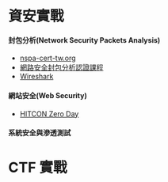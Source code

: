 # 資安實戰
#### 封包分析(Network Security Packets Analysis)
- [nspa-cert-tw.org](https://www.nspa-cert-tw.org)
- [網路安全封包分析認證課程](https://www.uuu.com.tw/Course/Show/930/%E7%B6%B2%E8%B7%AF%E5%AE%89%E5%85%A8%E5%B0%81%E5%8C%85%E5%88%86%E6%9E%90%E8%AA%8D%E8%AD%89%E8%AA%B2%E7%A8%8B)
- [Wireshark](https://www.wireshark.org/download.html)

#### 網站安全(Web Security)
- [HITCON Zero Day](https://zeroday.hitcon.org/)

#### 系統安全與滲透測試

# CTF 實戰
